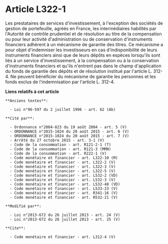 # Article L322-1

Les prestataires de services d'investissement, à l'exception des sociétés de gestion de portefeuille, agréés en France, les
intermédiaires habilités par l'Autorité de contrôle prudentiel et de résolution au titre de la compensation ou pour leur
activité d'administration ou de conservation d'instruments financiers adhèrent à un mécanisme de garantie des titres. Ce
mécanisme a pour objet d'indemniser les investisseurs en cas d'indisponibilité de leurs instruments financiers ainsi que de
leurs dépôts en espèces lorsqu'ils sont liés à un service d'investissement, à la compensation ou à la conservation
d'instruments financiers et qu'ils n'entrent pas dans le champ d'application du fonds de garantie des dépôts et de résolution
institué par l'article L. 312-4. Ne peuvent bénéficier du mécanisme de garantie les personnes et les fonds exclus de
l'indemnisation par l'article L. 312-4.

**Liens relatifs à cet article**

	**Anciens textes**:

	  - Loi n°96-597 du 2 juillet 1996 - art. 62 (Ab)

	**Cité par**:

	  - Ordonnance n°2004-823 du 19 août 2004 - art. 5 (V)
	  - ORDONNANCE n°2015-1024 du 20 août 2015 - art. 6 (V)
	  - ORDONNANCE n°2015-1024 du 20 août 2015 - art. 7 (V)
	  - Arrêté du 27 octobre 2015 - art. 3-1 (V)
	  - Code de la consommation - art. R121-2-1 (T)
	  - Code de la consommation - art. R121-3 (MMN)
	  - Code de la consommation - art. R222-1 (V)
	  - Code monétaire et financier - art. L322-10 (M)
	  - Code monétaire et financier - art. L322-2 (V)
	  - Code monétaire et financier - art. L322-3 (V)
	  - Code monétaire et financier - art. L322-5 (V)
	  - Code monétaire et financier - art. L532-2 (VD)
	  - Code monétaire et financier - art. L532-3 (V)
	  - Code monétaire et financier - art. L532-48 (VD)
	  - Code monétaire et financier - art. L533-23 (V)
	  - Code monétaire et financier - art. R341-16 (V)
	  - Code monétaire et financier - art. R532-21 (V)

	**Modifié par**:

	  - Loi n°2013-672 du 26 juillet 2013 - art. 24 (V)
	  - Loi n°2013-672 du 26 juillet 2013 - art. 25 (V)

	**Cite**:

	  - Code monétaire et financier - art. L312-4 (V)
